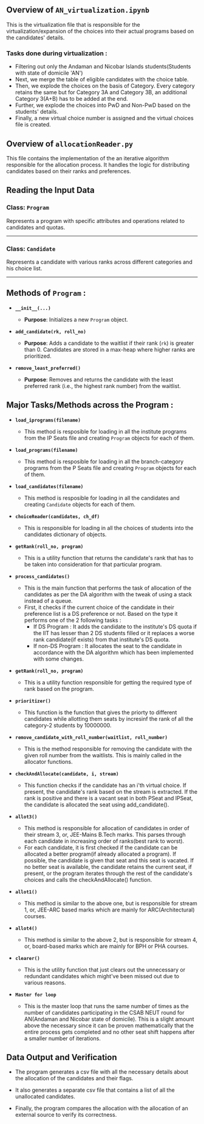 ## Overview of `AN_virtualization.ipynb`

This is the virtualization file that is responsible for the virtualization/expansion of the choices into their actual programs based on the candidates' details.

### Tasks done during virtualization : 

- Filtering out only the Andaman and Nicobar Islands students(Students with state of domicile 'AN')
- Next, we merge the table of eligible candidates with the choice table.
- Then, we explode the choices on the basis of Category. Every category retains the same but for Category 3A and Category 3B, an additional Category 3(A+B) has to be added at the end.
- Further, we explode the choices into PwD and Non-PwD based on the students' details.
- Finally, a new virtual choice number is assigned and the virtual choices file is created.

## Overview of `allocationReader.py`

This file contains the implementation of the an iterative algorithm responsible for the allocation process. It handles the logic for distributing candidates based on their ranks and preferences.

## Reading the Input Data

### Class: `Program`

Represents a program with specific attributes and operations related to candidates and quotas.

---

### Class: `Candidate`

Represents a candidate with various ranks across different categories and his choice list.

---

## Methods of `Program` :

- **`__init__(...)`**
  - **Purpose**: Initializes a new `Program` object.

- **`add_candidate(rk, roll_no)`**
  - **Purpose**: Adds a candidate to the waitlist if their rank (`rk`) is greater than 0. Candidates are stored in a max-heap where higher ranks are prioritized.

- **`remove_least_preferred()`**
  - **Purpose**: Removes and returns the candidate with the least preferred rank (i.e., the highest rank number) from the waitlist.


## Major Tasks/Methods across the Program :

- **`load_iprograms(filename)`**
   - This method is resposible for loading in all the institute programs from the IP Seats file and creating `Program` objects for each of them.

- **`load_programs(filename)`**
   - This method is resposible for loading in all the branch-category programs from the P Seats file and creating `Program` objects for each of them.

- **`load_candidates(filename)`**
   - This method is resposible for loading in all the candidates and creating `Candidate` objects for each of them.

- **`choiceReader(candidates, ch_df)`**
   - This is responsible for loading in all the choices of students into the candidates dictionary of objects.

- **`getRank(roll_no, program)`**
   - This is a utility function that returns the candidate's rank that has to be taken into consideration for that particular program.

- **`process_candidates()`**
   - This is the main function that performs the task of allocation of the candidates as per the DA algorithm with the tweak of using a stack instead of a queue.
   - First, it checks if the current choice of the candidate in their preference list is a DS preference or not. Based on the type it performs one of the 2 following tasks : 
      - If DS Program : It adds the candidate to the institute's DS quota if the IIT has lesser than 2 DS students filled or it replaces a worse rank candidate(if exists) from that institute's DS quota.
      - If non-DS Program : It allocates the seat to the candidate in accordance with the DA algorithm which has been implemented with some changes.

- **`getRank(roll_no, program)`**
   - This is a utility function responsible for getting the required type of rank based on the program.

- **`prioritizer()`**
   - This function is the function that gives the priorty to different candidates while allotting them seats by incresinf the rank of all the category-2 students by 10000000.

- **`remove_candidate_with_roll_number(waitlist, roll_number)`**
   - This is the method responsible for removing the candidate with the given roll number from the waitlists. This is mainly called in the allocator functions.

- **`checkAndAllocate(candidate, i, stream)`**
   - This function checks if the candidate has an i'th virtual choice. If present, the candidate's rank based on the stream is extracted. If the rank is positive and there is a vacant seat in both PSeat and IPSeat, the candidate is allocated the seat using add_candidate().

- **`allot3()`**
   - This method is responsible for allocation of candidates in order of their stream 3, or, JEE-Mains B.Tech marks. This parses through each candidate in increasing order of ranks(best rank to worst).
   - For each candidate, it is first checked if the candidate can be allocated a better program(if already allocated a program). If possible, the candidate is given that seat and this seat is vacated. If no better seat is available, the candidate retains the current seat, if present, or the program iterates through the rest of the candidate's choices and calls the checkAndAllocate() function.

- **`allot1()`**
   - This method is similar to the above one, but is responsible for stream 1, or, JEE-ARC based marks which are mainly for ARC(Architectural) courses.

- **`allot4()`**
   - This method is similar to the above 2, but is responsible for stream 4, or, board-based marks which are mainly for BPH or PHA courses.

- **`clearer()`**
   - This is the utility function that just clears out the unnecessary or redundant candidates which might've been missed out due to various reasons.

- **`Master for loop`**
   - This is the master loop that runs the same number of times as the number of candidates participating in the CSAB NEUT round for AN(Andaman and Nicobar state of domicile). This is a slight amount above the necessary since it can be proven mathematically that the entire process gets completed and no other seat shift happens after a smaller number of iterations.

## Data Output and Verification 

- The program generates a csv file with all the necessary details about the allocation of the candidates and their flags.

- It also generates a separate csv file that contains a list of all the unallocated candidates.

- Finally, the program compares the allocation with the allocation of an external source to verify its correctness.


